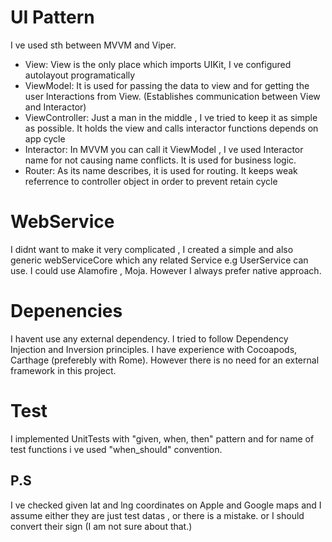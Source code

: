 # UI Pattern
I ve used sth between MVVM and Viper. 
- View: View is the only place which imports UIKit, I ve configured autolayout programatically
- ViewModel: It is used for passing the data to view and for getting the user Interactions from View. (Establishes communication between View and Interactor)
- ViewController: Just a man in the middle , I ve tried to keep it as simple as possible. It holds the view and calls interactor functions depends on app cycle
- Interactor: In MVVM you can call it ViewModel , I ve used Interactor name for not causing name conflicts. It is used for business logic.
- Router: As its name describes, it is used for routing. It keeps weak referrence to controller object in order to prevent retain cycle

# WebService
I didnt want to make it very complicated , I created a simple and also generic webServiceCore which any related Service e.g UserService can use.
I could use Alamofire , Moja. However I always prefer native approach.

# Depenencies
I havent use any external dependency. I tried to follow Dependency Injection and Inversion principles.
I have experience with Cocoapods, Carthage (preferebly with Rome). However there is no need for an external framework in this project. 

# Test
I implemented UnitTests with "given, when, then" pattern and for name of test functions i ve used "when_should" convention.

## P.S
I ve checked given lat and lng coordinates on Apple and Google maps and I assume either they are just test datas , or there is a mistake.
or I should convert their sign (I am not sure about that.)

